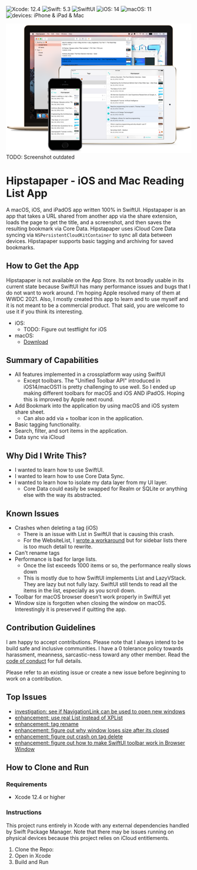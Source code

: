 ![Xcode: 12.4](https://img.shields.io/badge/Xcode-12.4-lightgrey.svg) ![Swift: 5.3](https://img.shields.io/badge/Swift-5.3-lightgrey.svg) ![SwiftUI](https://img.shields.io/badge/SwiftUI-lightgrey.svg) ![iOS: 14](https://img.shields.io/badge/iOS-14-lightgrey.svg) ![macOS: 11](https://img.shields.io/badge/macOS-11-lightgrey.svg) ![devices: iPhone & iPad & Mac](https://img.shields.io/badge/devices-iPad%20%26%20iPhone%20%26%20Mac-lightgrey.svg)

[![Hipstapaper Screenshots](/readme-screenshot.png)](http://www.jeffburg.com/cocoaassets/hipstapaper-devices.png)
TODO: Screenshot outdated

# Hipstapaper - iOS and Mac Reading List App

A macOS, iOS, and iPadOS app written 100% in SwiftUI. Hipstapaper is an app that takes a URL shared from another app via the share extension, loads the page to get the title, and a screenshot, and then saves the resulting bookmark via Core Data. Hipstapaper uses iCloud Core Data syncing via `NSPersistentCloudKitContainer` to sync all data between devices. Hipstapaper supports basic tagging and archiving for saved bookmarks.

## How to Get the App

Hipstapaper is not available on the App Store. Its not broadly usable in its current state because SwiftUI has many performance issues and bugs that I do not want to work around. I'm hoping Apple resolved many of them at WWDC 2021. Also, I mostly created this app to learn and to use myself and it is not meant to be a commercial product. That said, you are welcome to use it if you think its interesting.
- iOS:
    - TODO: Figure out testflight for iOS
- macOS:
    - [Download](http://www.jeffburg.com/zzNotPortfolio/Hipstapaper/current/Hipstapaper.zip)

## Summary of Capabilities

- All features implemented in a crossplatform way using SwiftUI
   - Except toolbars. The "Unified Toolbar API" introduced in iOS14/macOS11 is pretty challenging to use well. So I ended up making different toolbars for macOS and iOS AND iPadOS. Hoping this is improved by Apple next round.
- Add Bookmark into the application by using macOS and iOS system share sheet.
   - Can also add via + toolbar icon in the application.
- Basic tagging functionality.
- Search, filter, and sort items in the application.
- Data sync via iCloud

## Why Did I Write This?

- I wanted to learn how to use SwiftUI.
- I wanted to learn how to use Core Data Sync.
- I wanted to learn how to isolate my data layer from my UI layer.
   - Core Data could easily be swapped for Realm or SQLite or anything else with the way its abstracted.

## Known Issues

- Crashes when deleting a tag (iOS)
   - There is an issue with List in SwiftUI that is causing this crash.
   - For the WebsiteList, I [wrote a workaround](https://github.com/jeffreybergier/XPList) but for sidebar lists there is too much detail to rewrite.
- Can't rename tags
- Performance is bad for large lists.
   - Once the list exceeds 1000 items or so, the performance really slows down
   - This is mostly due to how SwiftUI implements List and LazyVStack. They are lazy but not fully lazy. SwiftUI still tends to read all the items in the list, especially as you scroll down.
- Toolbar for macOS browser doesn't work properly in SwiftUI yet
- Window size is forgotten when closing the window on macOS. Interestingly it is preserved if quitting the app.

## Contribution Guidelines

I am happy to accept contributions. Please note that I always intend to be build safe and inclusive communities. I have a 0 tolerance policy towards harassment, meanness, sarcastic-ness toward any other member. Read the [code of conduct](CODE_OF_CONDUCT.md) for full details.

Please refer to an existing issue or create a new issue before beginning to work on a contribution.

## Top Issues

- [investigation: see if NavigationLink can be used to open new windows](https://github.com/jeffreybergier/Hipstapaper/issues/22)
- [enhancement: use real List instead of XPList](https://github.com/jeffreybergier/Hipstapaper/issues/21)
- [enhancement: tag rename](https://github.com/jeffreybergier/Hipstapaper/issues/20)
- [enhancement: figure out why window loses size after its closed](https://github.com/jeffreybergier/Hipstapaper/issues/23)
- [enhancement: figure out crash on tag delete](https://github.com/jeffreybergier/Hipstapaper/issues/24)
- [enhancement: figure out how to make SwiftUI toolbar work in Browser Window](https://github.com/jeffreybergier/Hipstapaper/issues/25)

## How to Clone and Run

### Requirements

- Xcode 12.4 or higher

### Instructions

This project runs entirely in Xcode with any external dependencies handled by Swift Package Manager. Note that there may be issues running on physical devices because this project relies on iCloud entitlements.

1. Clone the Repo: 
1. Open in Xcode
1. Build and Run


